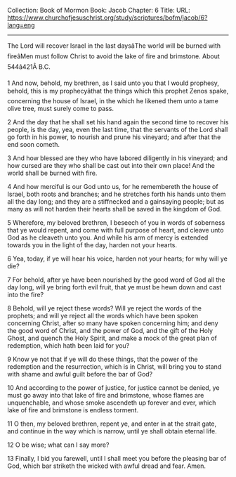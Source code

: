 Collection: Book of Mormon
Book: Jacob
Chapter: 6
Title: 
URL: https://www.churchofjesuschrist.org/study/scriptures/bofm/jacob/6?lang=eng

---

The Lord will recover Israel in the last daysâThe world will be burned with fireâMen must follow Christ to avoid the lake of fire and brimstone. About 544â421Â B.C.

1 And now, behold, my brethren, as I said unto you that I would prophesy, behold, this is my prophecyâthat the things which this prophet Zenos spake, concerning the house of Israel, in the which he likened them unto a tame olive tree, must surely come to pass.

2 And the day that he shall set his hand again the second time to recover his people, is the day, yea, even the last time, that the servants of the Lord shall go forth in his power, to nourish and prune his vineyard; and after that the end soon cometh.

3 And how blessed are they who have labored diligently in his vineyard; and how cursed are they who shall be cast out into their own place! And the world shall be burned with fire.

4 And how merciful is our God unto us, for he remembereth the house of Israel, both roots and branches; and he stretches forth his hands unto them all the day long; and they are a stiffnecked and a gainsaying people; but as many as will not harden their hearts shall be saved in the kingdom of God.

5 Wherefore, my beloved brethren, I beseech of you in words of soberness that ye would repent, and come with full purpose of heart, and cleave unto God as he cleaveth unto you. And while his arm of mercy is extended towards you in the light of the day, harden not your hearts.

6 Yea, today, if ye will hear his voice, harden not your hearts; for why will ye die?

7 For behold, after ye have been nourished by the good word of God all the day long, will ye bring forth evil fruit, that ye must be hewn down and cast into the fire?

8 Behold, will ye reject these words? Will ye reject the words of the prophets; and will ye reject all the words which have been spoken concerning Christ, after so many have spoken concerning him; and deny the good word of Christ, and the power of God, and the gift of the Holy Ghost, and quench the Holy Spirit, and make a mock of the great plan of redemption, which hath been laid for you?

9 Know ye not that if ye will do these things, that the power of the redemption and the resurrection, which is in Christ, will bring you to stand with shame and awful guilt before the bar of God?

10 And according to the power of justice, for justice cannot be denied, ye must go away into that lake of fire and brimstone, whose flames are unquenchable, and whose smoke ascendeth up forever and ever, which lake of fire and brimstone is endless torment.

11 O then, my beloved brethren, repent ye, and enter in at the strait gate, and continue in the way which is narrow, until ye shall obtain eternal life.

12 O be wise; what can I say more?

13 Finally, I bid you farewell, until I shall meet you before the pleasing bar of God, which bar striketh the wicked with awful dread and fear. Amen.
